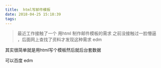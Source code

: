 ```yaml
---
title:  html写邮件模板
date: 2018-04-25 15:18:39
tags:
---
```


> 最近工作接触了一个 用html 制作邮件模板的需求 之前没接触过一脸懵逼 ，后面网上查找了资料才发现这种需求 edm

 其实很简单就是用html写个模板然后就后台套数据 
 
可以百度 edm